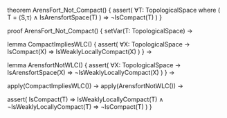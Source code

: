theorem ArensFort_Not_Compact() {
  assert(
    ∀T: TopologicalSpace where (
      T = ⟨S,τ⟩ ∧
      IsArensfortSpace(T)
    ) ⇒ ¬IsCompact(T)
  )
}

proof ArensFort_Not_Compact() {
  setVar(T: TopologicalSpace) →
  
  lemma CompactImpliesWLC() {
    assert(
      ∀X: TopologicalSpace →
      IsCompact(X) ⇒ IsWeaklyLocallyCompact(X)
    )
  } →

  lemma ArensfortNotWLC() {
    assert(
      ∀X: TopologicalSpace →
      IsArensfortSpace(X) ⇒ ¬IsWeaklyLocallyCompact(X)
    )
  } →

  apply(CompactImpliesWLC()) →
  apply(ArensfortNotWLC()) →
  
  assert(
    IsCompact(T) ⇒ IsWeaklyLocallyCompact(T) ∧
    ¬IsWeaklyLocallyCompact(T) ⇒
    ¬IsCompact(T)
  )
}
